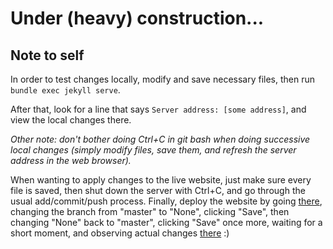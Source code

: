 # Under (heavy) construction...

## Note to self

In order to test changes locally, modify and save necessary files, then run `bundle exec jekyll serve`.

After that, look for a line that says `Server address: [some address]`, and view the local changes there.

*Other note: don't bother doing Ctrl+C in git bash when doing successive local changes (simply modify files, save them, and refresh the server address in the web browser).*

When wanting to apply changes to the live website, just make sure every file is saved, then shut down the server with Ctrl+C, and go through the usual add/commit/push process. Finally, deploy the website by going [there](https://github.com/remi-marechal/remi-marechal.github.io/settings/pages), changing the branch from "master" to "None", clicking "Save", then changing "None" back to "master", clicking "Save" once more, waiting for a short moment, and observing actual changes [there](https://remi-marechal.github.io/) :)